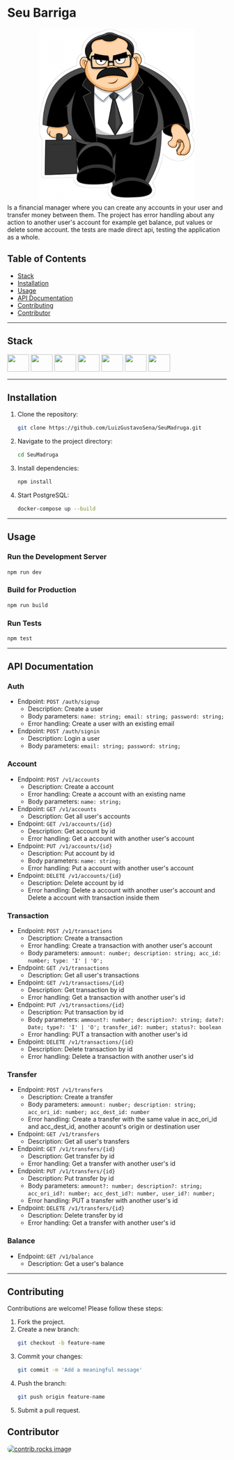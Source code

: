 # Seu Barriga

<div style="text-align: center;">
<img height="400" src="assets/seubarriga.jpg" />
</div>
Is a financial manager where you can create any accounts in your user and transfer money between them. The project has error handling about any action to another user's account for example get balance, put values or delete some account. the tests are made direct api, testing the application as a whole.

## Table of Contents

- [Stack](#Stack)
- [Installation](#installation)
- [Usage](#usage)
- [API Documentation](#api-documentation)
- [Contributing](#contributing)
- [Contributor](#contributor)

---

## Stack
<div style="display: inline_block">
    <img height="40" width="50" src="https://cdn.jsdelivr.net/gh/devicons/devicon@latest/icons/typescript/typescript-original.svg" />
    <img height="40" width="50" src="https://cdn.jsdelivr.net/gh/devicons/devicon@latest/icons/nodejs/nodejs-original.svg" />
    <img height="40" width="50" src="https://cdn.jsdelivr.net/gh/devicons/devicon@latest/icons/express/express-original.svg" />
    <img height="40" width="50" src="https://cdn.jsdelivr.net/gh/devicons/devicon@latest/icons/postgresql/postgresql-original.svg" />
    <img height="40" width="50"src="https://cdn.jsdelivr.net/gh/devicons/devicon@latest/icons/knexjs/knexjs-original.svg" />
    <img height="40" width="50" src="https://cdn.jsdelivr.net/gh/devicons/devicon@latest/icons/jest/jest-plain.svg" />
    <img height="40" width="50" src="https://cdn.jsdelivr.net/gh/devicons/devicon@latest/icons/docker/docker-original.svg" />
</div>

---

## Installation

1. Clone the repository:
   ```bash
   git clone https://github.com/LuizGustavoSena/SeuMadruga.git
   ```
2. Navigate to the project directory:
   ```bash
   cd SeuMadruga
   ```
3. Install dependencies:
   ```bash
   npm install
   ```
4. Start PostgreSQL:
   ```bash
   docker-compose up --build
   ```

---

## Usage

### Run the Development Server
```bash
npm run dev
```

### Build for Production
```bash
npm run build
```

### Run Tests
```bash
npm test
```

---

## API Documentation

### Auth
- Endpoint: `POST /auth/signup`
  - Description: Create a user
  - Body parameters: `name: string; email: string; password: string;`
  - Error handling: Create a user with an existing email
- Endpoint: `POST /auth/signin`
  - Description: Login a user
  - Body parameters: `email: string; password: string;`
### Account
- Endpoint: `POST /v1/accounts`
  - Description: Create a account
  - Error handling: Create a account with an existing name
  - Body parameters: `name: string;`
- Endpoint: `GET /v1/accounts`
  - Description: Get all user's accounts 
- Endpoint: `GET /v1/accounts/{id}`
  - Description: Get account by id
  - Error handling: Get a account with another user's account
- Endpoint: `PUT /v1/accounts/{id}`
  - Description: Put account by id
  - Body parameters: `name: string;`
  - Error handling: Put a account with another user's account
- Endpoint: `DELETE /v1/accounts/{id}`
  - Description: Delete account by id
  - Error handling: Delete a account with another user's account and Delete a account with transaction inside them
### Transaction
- Endpoint: `POST /v1/transactions`
  - Description: Create a transaction
  - Error handling: Create a transaction with another user's account
  - Body parameters: `ammount: number; description: string; acc_id: number; type: 'I' | 'O';`
- Endpoint: `GET /v1/transactions`
  - Description: Get all user's transactions
- Endpoint: `GET /v1/transactions/{id}`
  - Description: Get transaction by id
  - Error handling: Get a transaction with another user's id
- Endpoint: `PUT /v1/transactions/{id}`
  - Description: Put transaction by id
  - Body parameters: `ammount?: number; description?: string; date?: Date; type?: 'I' | 'O'; transfer_id?: number; status?: boolean`
  - Error handling: PUT a transaction with another user's id
- Endpoint: `DELETE /v1/transactions/{id}`
  - Description: Delete transaction by id
  - Error handling: Delete a transaction with another user's id
### Transfer
- Endpoint: `POST /v1/transfers`
  - Description: Create a transfer
  - Body parameters: `ammount: number; description: string; acc_ori_id: number; acc_dest_id: number`
  - Error handling: Create a transfer with the same value in acc_ori_id and acc_dest_id, another acount's origin or destination user
- Endpoint: `GET /v1/transfers`
  - Description: Get all user's transfers
- Endpoint: `GET /v1/transfers/{id}`
  - Description: Get transfer by id
  - Error handling: Get a transfer with another user's id
- Endpoint: `PUT /v1/transfers/{id}`
  - Description: Put transfer by id
  - Body parameters: `ammount?: number; description?: string; acc_ori_id?: number; acc_dest_id?: number, user_id?: number;`
  - Error handling: PUT a transfer with another user's id
- Endpoint: `DELETE /v1/transfers/{id}`
  - Description: Delete transfer by id
  - Error handling: Get a transfer with another user's id
### Balance
- Endpoint: `GET /v1/balance`
  - Description: Get a user's balance

---

## Contributing

Contributions are welcome! Please follow these steps:
1. Fork the project.
2. Create a new branch:
   ```bash
   git checkout -b feature-name
   ```
3. Commit your changes:
   ```bash
   git commit -m 'Add a meaningful message'
   ```
4. Push the branch:
   ```bash
   git push origin feature-name
   ```
5. Submit a pull request.

## Contributor

<a href="https://github.com/LuizGustavoSena/SeuMadruga/graphs/contributors">
  <img height="60" width="60" style="border-radius: 50px" src="https://avatars.githubusercontent.com/u/69394005?v=4" alt="contrib.rocks image" />
</a>